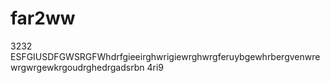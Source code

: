 # far2ww
3232
ESFGIUSDFGWSRGFWhdrfgieeirghwrigiewrghwrgferuybgewhrbergvenwrewrgwrgewkrgoudrghedrgadsrbn 4ri9
